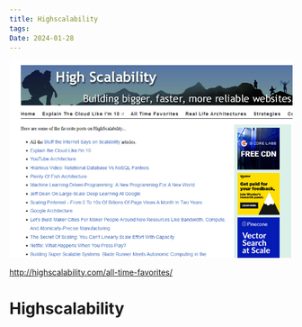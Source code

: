 ```yaml
---
title: Highscalability
tags: 
Date: 2024-01-28
---
```


![](../_asset/2024-01-28_hiscalearchitecture_image_1.png)

<http://highscalability.com/all-time-favorites/>
# Highscalability